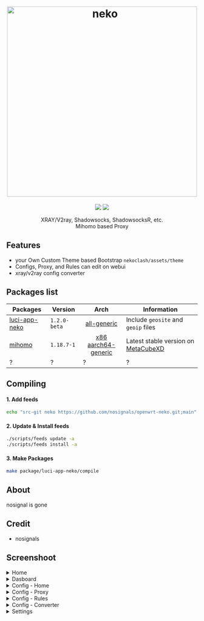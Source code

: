 <h1 align="center">
  <img src="https://raw.githubusercontent.com/nosignals/neko/main/img/neko.png" alt="neko" width="500">
</h1>

<div align="center">
 <a target="_blank" href="https://github.com/nosignals/neko/releases"><img src="https://img.shields.io/github/downloads/nosignals/neko/total?label=Total%20Download&labelColor=blue&style=for-the-badge"></a>
 <a target="_blank" href="https://dbai.team/discord"><img src="https://img.shields.io/discord/1127928183824597032?style=for-the-badge&logo=discord&label=%20"></a>
</div>


<p align="center">
  XRAY/V2ray, Shadowsocks, ShadowsocksR, etc.</br>
  Mihomo based Proxy
</p>

Features
---
- your Own Custom Theme based Bootstrap ` nekoclash/assets/theme `
- Configs, Proxy, and Rules can edit on webui
- xray/v2ray config converter

Packages list
---
| Packages | Version | Arch | Information |
|---|---|---|---|
| [luci-app-neko](https://github.com/nosignals/openwrt-neko/tree/main/luci-app-neko) | ` 1.2.0-beta ` | <div align="center"> [all-generic](https://github.com/nosignals/neko/tree/luci-app-neko) </div> | Include `geosite` and `geoip` files |
| [mihomo](https://github.com/nosignals/openwrt-neko/tree/main/mihomo) | ` 1.18.7-1 ` | <div align="center"> [x86](https://github.com/nosignals/neko/tree/luci-app-neko)</br>[aarch64-generic](https://github.com/nosignals/neko/tree/luci-app-neko) </div> | Latest stable version on [MetaCubeXD](https://github.com/MetaCubeX/mihomo/) |
| ? | ? | ? | ? |

Compiling
---
#### 1. Add feeds
```bash
echo "src-git neko https://github.com/nosignals/openwrt-neko.git;main" >> "feeds.conf.default"
```
#### 2. Update & Install feeds
```bash
./scripts/feeds update -a
./scripts/feeds install -a
```
#### 3. Make Packages
```bash
make package/luci-app-neko/compile
```

About
---
nosignal is gone

Credit
---
- nosignals

Screenshoot
---
<details><summary>Home</summary>
 <p>
  <img src="https://raw.githubusercontent.com/nosignals/neko/main/img/home.png" alt="home">
 </p>
</details>

<details><summary>Dasboard</summary>
 <p>
  <img src="https://raw.githubusercontent.com/nosignals/neko/main/img/dashboard.png" alt="dash">
 </p>
</details>

<details><summary>Config - Home</summary>
  <img src="https://raw.githubusercontent.com/nosignals/neko/main/img/config.png" alt="cfg">
</details>
<details><summary>Config - Proxy</summary>
  <img src="https://raw.githubusercontent.com/nosignals/neko/main/img/config-proxy.png" alt="proxy">
</details>
<details><summary>Config - Rules</summary>
  <img src="https://raw.githubusercontent.com/nosignals/neko/main/img/config-rules.png" alt="rules">
</details>
<details><summary>Config - Converter</summary>
  <img src="https://raw.githubusercontent.com/nosignals/neko/main/img/config-converter.png" alt="conv">
</details>

<details><summary>Settings</summary>
  <img src="https://raw.githubusercontent.com/nosignals/neko/main/img/setting.png" alt="setting">
</details>
